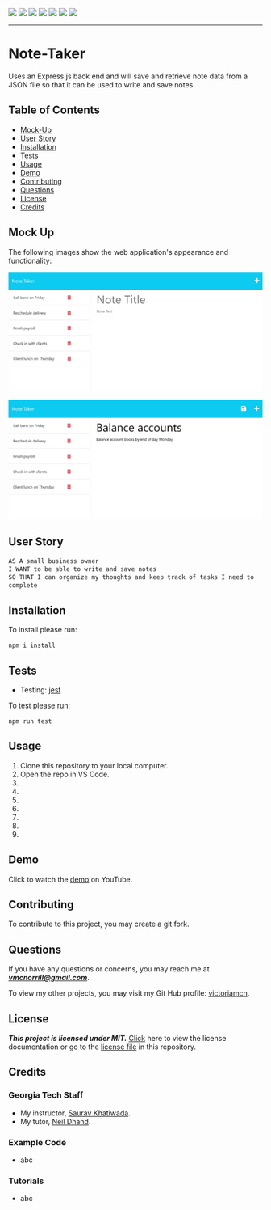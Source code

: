 <p>
  <img src="https://img.shields.io/badge/-JavaScript-yellow" />
  <img src="https://img.shields.io/badge/-OOP-red" />
  <img src="https://img.shields.io/badge/-JSON-blue" />
  <img src="https://img.shields.io/badge/-Express-blueviolet" />
  <img src="https://img.shields.io/badge/UUID-orange"  />
  <img src="https://img.shields.io/badge/-Node-green" />
  <img src="https://img.shields.io/badge/-Heroku-grey" />
</p>

---

# Note-Taker
Uses an Express.js back end and will save and retrieve note data from a JSON file so that it can be used to write and save notes

## Table of Contents
- [Mock-Up](#mock-up)
- [User Story](#user-story)
- [Installation](#installation)
- [Tests](#tests)
- [Usage](#usage)
- [Demo](#demo)
- [Contributing](#contributing)
- [Questions](#questions)
- [License](#license)
- [Credits](#credits)

## Mock Up
The following images show the web application's appearance and functionality:

![Existing notes are listed in the left-hand column with empty fields on the right-hand side for the new note’s title and text.](./Assets/11-express-homework-demo-01.png)

![Note titled “Balance accounts” reads, “Balance account books by end of day Monday,” with other notes listed on the left.](./Assets/11-express-homework-demo-02.png)

## User Story

```
AS A small business owner
I WANT to be able to write and save notes
SO THAT I can organize my thoughts and keep track of tasks I need to complete
```

## Installation
To install please run:
```
npm i install
```

## Tests

- Testing: [jest](https://www.npmjs.com/package/jest)

To test please run:
```
npm run test
```

## Usage

1. Clone this repository to your local computer.
2. Open the repo in VS Code.
3. 
4. 
5. 
6. 
7. 
8. 
9. 

## Demo

Click to watch the [demo](URL) on YouTube.

## Contributing

To contribute to this project, you may create a git fork.

## Questions

If you have any questions or concerns, you may reach me at ***vmcnorrill@gmail.com***.

To view my other projects, you may visit my Git Hub profile: [victoriamcn](https://github.com/victoriamcn).


## License

***This project is licensed under MIT.*** [Click](https://pitt.libguides.com/openlicensing/MIT#:~:text=Users%20of%20software%20using%20an,and%20the%20X%20Windows%20System.) here to view the license documentation or go to the [license file](https://github.com/victoriamcn/Note-Taker/blob/main/LICENSE) in this repository.

## Credits

### Georgia Tech Staff
- My instructor, [Saurav Khatiwada](https://github.com/khatiwadasaurav).
- My tutor, [Neil Dhand](https://github.com/neildhand).

### Example Code
- abc []()

### Tutorials
- abc []()
